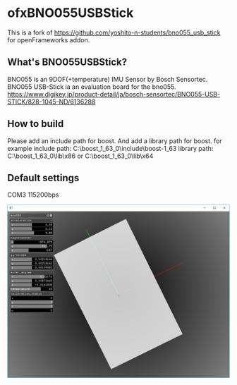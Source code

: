 # ofxBNO055USBStick
This is a fork of https://github.com/yoshito-n-students/bno055_usb_stick for openFrameworks addon.

## What's BNO055USBStick?
BNO055 is an 9DOF(+temperature) IMU Sensor by Bosch Sensortec.
BNO055 USB-Stick ia an evaluation board for the bno055.
https://www.digikey.jp/product-detail/ja/bosch-sensortec/BNO055-USB-STICK/828-1045-ND/6136288

## How to build
Please add an include path for boost. And add a library path for boost.
for example
include path: C:\boost_1_63_0\include\boost-1_63
library path: C:\boost_1_63_0\lib\x86 or C:\boost_1_63_0\lib\x64

## Default settings
COM3
115200bps

![ofxBNO055USBStickExample](https://github.com/dotchang/ofxBNO055USBStick/blob/master/ofxBNO055.png)
